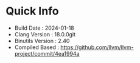 # Quick Info
* Build Date : 2024-01-18
* Clang Version : 18.0.0git
* Binutils Version : 2.40
* Compiled Based : https://github.com/llvm/llvm-project/commit/4ea1994a
